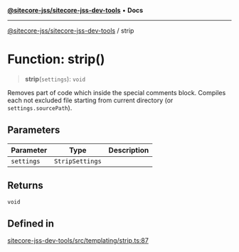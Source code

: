 [**@sitecore-jss/sitecore-jss-dev-tools**](../README.md) • **Docs**

***

[@sitecore-jss/sitecore-jss-dev-tools](../README.md) / strip

# Function: strip()

> **strip**(`settings`): `void`

Removes part of code which inside the special comments block.
Compiles each not excluded file starting from current directory (or `settings.sourcePath`).

## Parameters

| Parameter | Type | Description |
| ------ | ------ | ------ |
| `settings` | `StripSettings` |  |

## Returns

`void`

## Defined in

[sitecore-jss-dev-tools/src/templating/strip.ts:87](https://github.com/Sitecore/jss/blob/8a4b494b94688cf3e3919ca9b89762334d163535/packages/sitecore-jss-dev-tools/src/templating/strip.ts#L87)
